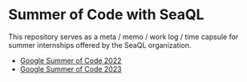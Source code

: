# Summer of Code with SeaQL

This repository serves as a meta / memo / work log / time capsule for summer internships offered by the SeaQL organization.  

- [Google Summer of Code 2022](/2022)
- [Google Summer of Code 2023](/2023)
